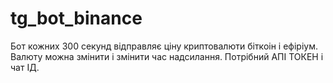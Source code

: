 # tg_bot_binance

Бот кожних 300 секунд відправляє ціну криптовалюти біткоін і ефіріум. Валюту можна змінити і змінити час надсилання. Потрібний АПІ ТОКЕН і чат ІД. 
